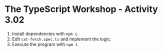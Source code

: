 # The TypeScript Workshop - Activity 3.02

1. Install dependencies with `npm i`.
2. Edit `cat-fetch.spec.ts` and implement the logic.
3. Execute the program with `npm t`.
